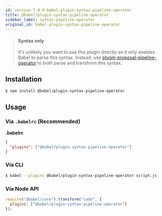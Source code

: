 ```yaml
---
id: version-7.0.0-babel-plugin-syntax-pipeline-operator
title: @babel/plugin-syntax-pipeline-operator
sidebar_label: syntax-pipeline-operator
original_id: babel-plugin-syntax-pipeline-operator
---
```


> #### Syntax only
>
> It's unlikely you want to use this plugin directly as it only enables Babel to parse this syntax. Instead, use [plugin-proposal-pipeline-operator](babeljs.io/docs/en/plugin-proposal-pipeline-operator.md) to _both_ parse and transform this syntax.

## Installation

```sh
$ npm install @babel/plugin-syntax-pipeline-operator
```

## Usage

### Via `.babelrc` (Recommended)

**.babelrc**

```json
{
  "plugins": ["@babel/plugin-syntax-pipeline-operator"]
}
```

### Via CLI

```sh
$ babel --plugins @babel/plugin-syntax-pipeline-operator script.js
```

### Via Node API

```javascript
require("@babel/core").transform("code", {
  plugins: ["@babel/plugin-syntax-pipeline-operator"]
});
```

